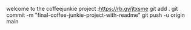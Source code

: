 welcome to the coffeejunkie project :https://rb.gy/jtxsme
git add .
git commit -m "final-coffee-junkie-project-with-readme"
git push -u origin main